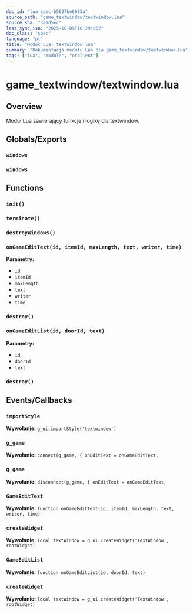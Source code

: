 ```yaml
---
doc_id: "lua-spec-b5637be6685a"
source_path: "game_textwindow/textwindow.lua"
source_sha: "3ead5ec"
last_sync_iso: "2025-10-09T10:29:06Z"
doc_class: "spec"
language: "pl"
title: "Moduł Lua: textwindow.lua"
summary: "Dokumentacja modułu Lua dla game_textwindow/textwindow.lua"
tags: ["lua", "module", "otclient"]
---
```


# game_textwindow/textwindow.lua

## Overview

Moduł Lua zawierający funkcje i logikę dla textwindow.

## Globals/Exports

### `windows`

### `windows`

## Functions

### `init()`

### `terminate()`

### `destroyWindows()`

### `onGameEditText(id, itemId, maxLength, text, writer, time)`

**Parametry:**

- `id`
- `itemId`
- `maxLength`
- `text`
- `writer`
- `time`

### `destroy()`

### `onGameEditList(id, doorId, text)`

**Parametry:**

- `id`
- `doorId`
- `text`

### `destroy()`

## Events/Callbacks

### `importStyle`

**Wywołanie:** `g_ui.importStyle('textwindow')`

### `g_game`

**Wywołanie:** `connect(g_game, { onEditText = onGameEditText,`

### `g_game`

**Wywołanie:** `disconnect(g_game, { onEditText = onGameEditText,`

### `GameEditText`

**Wywołanie:** `function onGameEditText(id, itemId, maxLength, text, writer, time)`

### `createWidget`

**Wywołanie:** `local textWindow = g_ui.createWidget('TextWindow', rootWidget)`

### `GameEditList`

**Wywołanie:** `function onGameEditList(id, doorId, text)`

### `createWidget`

**Wywołanie:** `local textWindow = g_ui.createWidget('TextWindow', rootWidget)`
